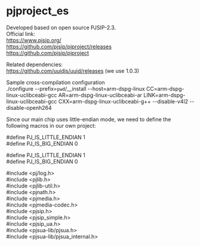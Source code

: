 # pjproject_es
Developed based on open source PJSIP-2.3.  
Official link:  
https://www.pjsip.org/  
https://github.com/pjsip/pjproject/releases  
https://github.com/pjsip/pjproject  


Related dependencies:  
https://github.com/uuidjs/uuid/releases
(we use 1.0.3)

Sample cross-compilation configuration  
./configure --prefix=`pwd`/__install --host=arm-dspg-linux CC=arm-dspg-linux-uclibceabi-gcc AR=arm-dspg-linux-uclibceabi-ar LINK=arm-dspg-linux-uclibceabi-gcc CXX=arm-dspg-linux-uclibceabi-g++ --disable-v4l2 --disable-openh264  

Since our main chip uses little-endian mode, we need to define the following macros in our own project:  

#define PJ_IS_LITTLE_ENDIAN 1  
#define PJ_IS_BIG_ENDIAN 0  


#define PJ_IS_LITTLE_ENDIAN			1  
#define PJ_IS_BIG_ENDIAN			  0  

#include <pj/log.h>  
#include <pjlib.h>  
#include <pjlib-util.h>  
#include <pjnath.h>  
#include <pjmedia.h>  
#include <pjmedia-codec.h>  
#include <pjsip.h>  
#include <pjsip_simple.h>  
#include <pjsip_ua.h>  
#include <pjsua-lib/pjsua.h>  
#include <pjsua-lib/pjsua_internal.h>  
